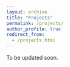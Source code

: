 ```yaml
---
layout: archive
title: "Projects"
permalink: /projects/
author_profile: true
redirect_from: 
  - /projects.html
---
```


To be updated soon.
